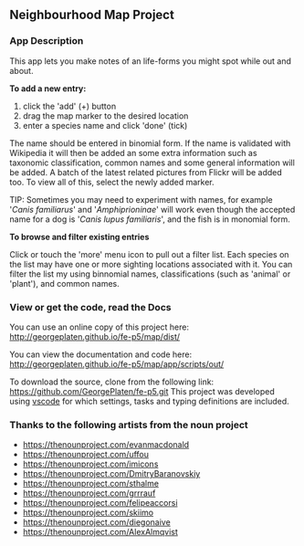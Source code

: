 ## Neighbourhood Map Project

### App Description

This app lets you make notes of an life-forms you might spot
while out and about.

**To add a new entry:**

1. click the 'add' (+) button
2. drag the map marker to the desired location
3. enter a species name and click 'done' (tick)

The name should be entered in binomial form. If the name is
validated with Wikipedia it will then be added an some extra
information such as taxonomic classification, common names
and some general information will be added. A batch of the
latest related pictures from Flickr will be added too. To view
all of this, select the newly added marker.

TIP: Sometimes you may need to experiment with names, for
example '*Canis familiarus*' and '*Amphiprioninae*' will work
even though the accepted name for a dog is
'*Canis lupus familiaris*', and the fish is in monomial form.

**To browse and filter existing entries**

Click or touch the 'more' menu icon to pull out a 
filter list. Each species on the list may have one or
more sighting locations associated with it. You can filter
the list my using binnomial names, classifications (such as
'animal' or 'plant'), and common names.

### View or get the code, read the Docs

You can use an online copy of this project here:
http://georgeplaten.github.io/fe-p5/map/dist/

You can view the documentation and code here:
http://georgeplaten.github.io/fe-p5/map/app/scripts/out/

To download the source, clone from the following link:
https://github.com/GeorgePlaten/fe-p5.git
This project was developed using [vscode](https://code.visualstudio.com/) for which settings,
tasks and typing definitions are included.

### Thanks to the following artists from the noun project
 - https://thenounproject.com/evanmacdonald
 - https://thenounproject.com/uffou
 - https://thenounproject.com/imicons
 - https://thenounproject.com/DmitryBaranovskiy
 - https://thenounproject.com/sthalme
 - https://thenounproject.com/grrrauf
 - https://thenounproject.com/felipeaccorsi
 - https://thenounproject.com/skiimo
 - https://thenounproject.com/diegonaive
 - https://thenounproject.com/AlexAlmqvist
